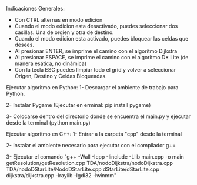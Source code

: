 Indicaciones Generales:
- Con CTRL alternas en modo edicion
- Cuando el modo edicion esta desactivado, puedes seleccionar dos casillas. Una de orgien y otra de destino.
- Cuando el modo edicion esta activado, puedes bloquear las celdas que desees.
- Al presionar ENTER, se imprime el camino con el algoritmo Dijkstra
- Al presionar ESPACE, se imprime el camino con el algoritmo D* Lite (de manera esática, no dinámica)
- Con la tecla ESC puedes limpiar todo el grid y volver a seleccionar Origen, Destino y Celdas Bloqueadas.

Ejecutar algoritmo en Python:
 1- Descargar el ambiente de trabajo para Python.
 
 2- Instalar Pygame (Ejecutar en erminal: pip install pygame)
 
 3- Colocarse dentro del directorio donde se encuentra el main.py y ejecutar desde la terminal (python main.py)

 Ejecutar algoritmo en C++:
 1- Entrar a la carpeta "cpp" desde la terminal
 
 2- Instalar el ambiente necesario para ejecutar con el compilador g++
 
 3- Ejecutar el comando "g++ -Wall -Icpp -Iinclude -Llib main.cpp -o main getResolution/getResolution.cpp TDA/nodoDijkstra/nodoDijkstra.cpp TDA/nodoDStarLite/NodoDStarLite.cpp dStarLite/dStarLite.cpp dijkstra/dijkstra.cpp -lraylib -lgdi32 -lwinmm"
